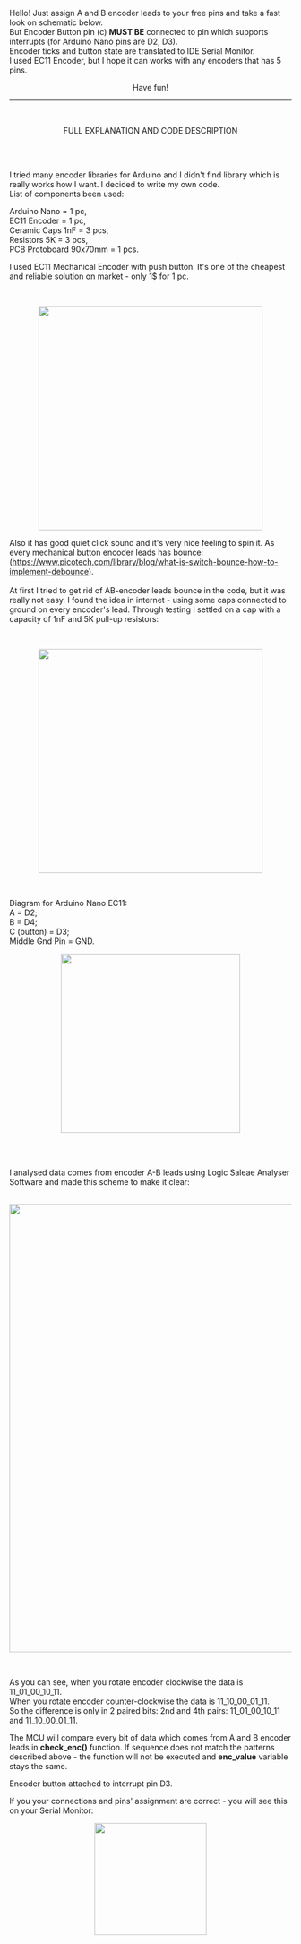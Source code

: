 Hello! Just assign A and B encoder leads to your free pins and take a fast look on schematic below. <br/>
But Encoder Button pin (c) **MUST BE** connected to pin which supports interrupts (for Arduino Nano pins are D2, D3). <br/>
Encoder ticks and button state are translated to IDE Serial Monitor. <br/>
I used EC11 Encoder, but I hope it can works with any encoders that has 5 pins. <br/>
<p align="center">
Have fun! 
</p>

<hr>
<br/>

<p align="center">
FULL EXPLANATION AND CODE DESCRIPTION
</p>

<br/>
<br/>

I tried many encoder libraries for Arduino and I didn't find library which is really works how I want. I decided to write my own code. <br/>
List of components been used: 

Arduino Nano = 1 pc,            <br/>
EC11 Encoder = 1 pc,            <br/>
Ceramic Caps 1nF = 3 pcs,       <br/>
Resistors 5K = 3 pcs,           <br/>
PCB Protoboard 90x70mm = 1 pcs. <br/>

I used EC11 Mechanical Encoder with push button. It's one of the cheapest and reliable solution on market - only 1$ for 1 pc.  

<br/>
<p align="center">
<img src="https://github.com/user-attachments/assets/ee62ad6e-cf64-40ab-ba48-58848bedf7d2" width="400">
</p>

Also it has good quiet click sound and it's very nice feeling to spin it.
As every mechanical button encoder leads has bounce: <br/>
(https://www.picotech.com/library/blog/what-is-switch-bounce-how-to-implement-debounce). <br/> <br/>
At first I tried to get rid of AB-encoder leads bounce in the code, but it was really not easy.
I found the idea in internet - using some caps connected to ground on every encoder's lead.
Through testing I settled on a cap with a capacity of 1nF and 5K pull-up resistors: <br/>

<br/>
<p align="center">
<img src="https://github.com/user-attachments/assets/7a107446-8240-4e42-a7ca-a2277a24f916" width="400">
</p>
<br/>

Diagram for Arduino Nano EC11: <br/>
A = D2; <br/>
B = D4; <br/>
C (button) = D3; <br/>
Middle Gnd Pin = GND. <br/>

<p align="center">
<img src="https://github.com/user-attachments/assets/7b78ef99-b868-441d-bdd0-337699783461" width="320">
</p>

<br/>
<br/>

I analysed data comes from encoder A-B leads using Logic Saleae Analyser Software and made this scheme to make it clear:
<br/>
<br/>

<p align="center">
<img src="https://github.com/user-attachments/assets/61c09b7a-e4a7-45c8-9834-b56f862389fa" width="800">
</p>
<br/>

As you can see, when you rotate encoder clockwise the data is 11_01_00_10_11. <br/>
When you rotate encoder counter-clockwise the data is 11_10_00_01_11. <br/>
So the difference is only in 2 paired bits: 2nd and 4th pairs: 11_01_00_10_11 and 11_10_00_01_11. <br/>

The MCU will compare every bit of data which comes from A and B encoder leads in **check_enc()** function. If sequence does not match the patterns described above - the function will not be executed and **enc_value** variable stays the same. <br/>

Encoder button attached to interrupt pin D3.

If you your connections and pins' assignment are correct - you will see this on your Serial Monitor:

<p align="center">
<img src="https://github.com/user-attachments/assets/690fe00f-04c6-44f0-ac98-52990ef6477c" width="200">
</p>






